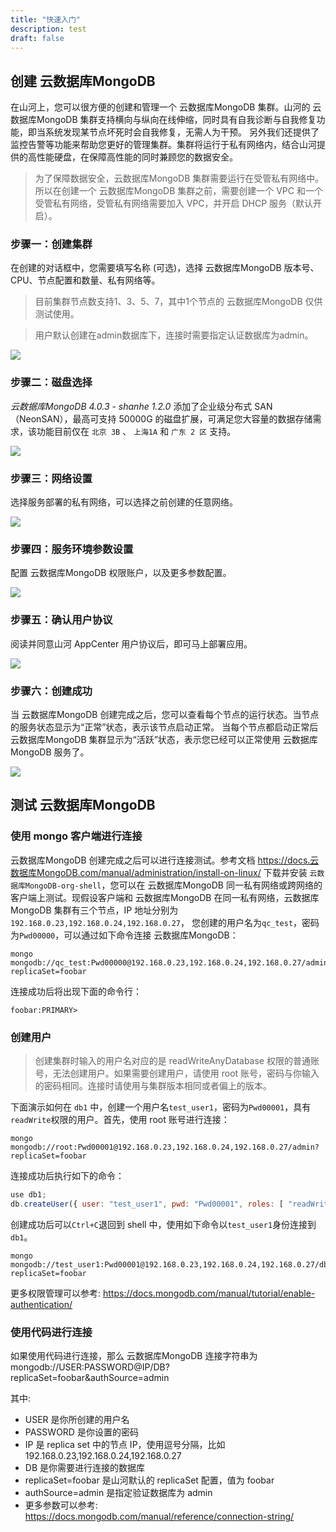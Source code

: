 ```yaml
---
title: "快速入门"
description: test
draft: false
---
```


## 创建 云数据库MongoDB

在山河上，您可以很方便的创建和管理一个 云数据库MongoDB 集群。山河的 云数据库MongoDB 集群支持横向与纵向在线伸缩，同时具有自我诊断与自我修复功能，即当系统发现某节点坏死时会自我修复，无需人为干预。 另外我们还提供了监控告警等功能来帮助您更好的管理集群。集群将运行于私有网络内，结合山河提供的高性能硬盘，在保障高性能的同时兼顾您的数据安全。

> 为了保障数据安全，云数据库MongoDB 集群需要运行在受管私有网络中。所以在创建一个 云数据库MongoDB 集群之前，需要创建一个 VPC 和一个受管私有网络，受管私有网络需要加入 VPC，并开启 DHCP 服务（默认开启）。

### 步骤一：创建集群

在创建的对话框中，您需要填写名称 (可选)，选择 云数据库MongoDB 版本号、CPU、节点配置和数量、私有网络等。

> 目前集群节点数支持1、3、5、7，其中1个节点的 云数据库MongoDB 仅供测试使用。

> 用户默认创建在admin数据库下，连接时需要指定认证数据库为admin。

![](../../_images/step1.png)

### 步骤二：磁盘选择

_云数据库MongoDB 4.0.3 - shanhe 1.2.0_ 添加了企业级分布式 SAN（NeonSAN），最高可支持 50000G 的磁盘扩展，可满足您大容量的数据存储需求，该功能目前仅在 `北京 3B` 、 `上海1A` 和 `广东 2 区` 支持。

![](../../_images/step2.png)

### 步骤三：网络设置

选择服务部署的私有网络，可以选择之前创建的任意网络。

![](../../_images/step3.png)

### 步骤四：服务环境参数设置

配置 云数据库MongoDB 权限账户，以及更多参数配置。

![](../../_images/step4.png)

### 步骤五：确认用户协议

阅读并同意山河 AppCenter 用户协议后，即可马上部署应用。

![](../../_images/step5.png)

### 步骤六：创建成功

当 云数据库MongoDB 创建完成之后，您可以查看每个节点的运行状态。当节点的服务状态显示为“正常”状态，表示该节点启动正常。 当每个节点都启动正常后 云数据库MongoDB 集群显示为“活跃”状态，表示您已经可以正常使用 云数据库MongoDB 服务了。

![](../../_images/step6.png)

## 测试 云数据库MongoDB

### 使用 mongo 客户端进行连接

云数据库MongoDB 创建完成之后可以进行连接测试。参考文档 https://docs.云数据库MongoDB.com/manual/administration/install-on-linux/ 下载并安装 `云数据库MongoDB-org-shell`，您可以在 云数据库MongoDB 同一私有网络或跨网络的客户端上测试。现假设客户端和 云数据库MongoDB 在同一私有网络，云数据库MongoDB 集群有三个节点，IP 地址分别为`192.168.0.23,192.168.0.24,192.168.0.27`， 您创建的用户名为`qc_test`，密码为`Pwd00000`，可以通过如下命令连接 云数据库MongoDB：

```shell
mongo mongodb://qc_test:Pwd00000@192.168.0.23,192.168.0.24,192.168.0.27/admin?replicaSet=foobar
```

连接成功后将出现下面的命令行：

```text
foobar:PRIMARY>
```

### 创建用户

> 创建集群时输入的用户名对应的是 readWriteAnyDatabase 权限的普通账号，无法创建用户。如果需要创建用户，请使用 root 账号，密码与你输入的密码相同。连接时请使用与集群版本相同或者偏上的版本。

下面演示如何在 `db1` 中，创建一个用户名`test_user1`，密码为`Pwd00001`，具有`readWrite`权限的用户。首先，使用 root 账号进行连接：

```shell
mongo mongodb://root:Pwd00001@192.168.0.23,192.168.0.24,192.168.0.27/admin?replicaSet=foobar
```

连接成功后执行如下的命令：

```javascript
use db1;
db.createUser({ user: "test_user1", pwd: "Pwd00001", roles: [ "readWrite" ]});
```

创建成功后可以`Ctrl+C`退回到 shell 中，使用如下命令以`test_user1`身份连接到`db1`。

```shell
mongo mongodb://test_user1:Pwd00001@192.168.0.23,192.168.0.24,192.168.0.27/db1?replicaSet=foobar
```

更多权限管理可以参考: https://docs.mongodb.com/manual/tutorial/enable-authentication/

### 使用代码进行连接

如果使用代码进行连接，那么 云数据库MongoDB 连接字符串为 mongodb://USER:PASSWORD@IP/DB?replicaSet=foobar&authSource=admin

其中:

- USER 是你所创建的用户名
- PASSWORD 是你设置的密码
- IP 是 replica set 中的节点 IP，使用逗号分隔，比如 192.168.0.23,192.168.0.24,192.168.0.27
- DB 是你需要进行连接的数据库
- replicaSet=foobar 是山河默认的 replicaSet 配置，值为 foobar
- authSource=admin 是指定验证数据库为 admin
- 更多参数可以参考: https://docs.mongodb.com/manual/reference/connection-string/